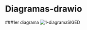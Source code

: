 # Diagramas-drawio
###1er diagrama
![1-diagramaSIGED](https://github.com/dcarrionr/Diagramas-drawio/blob/main/1-diagramaSIGED.drawio.png)


